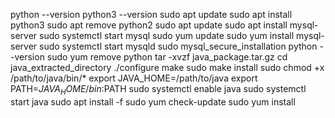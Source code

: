 python --version
python3 --version
sudo apt update
sudo apt install python3
sudo apt remove python2
sudo apt update
sudo apt install mysql-server
sudo systemctl start mysql
sudo yum update
sudo yum install mysql-server
sudo systemctl start mysqld
sudo mysql_secure_installation
python --version
sudo yum remove python
tar -xvzf java_package.tar.gz
cd java_extracted_directory
./configure
make
sudo make install
sudo chmod +x /path/to/java/bin/*
export JAVA_HOME=/path/to/java
export PATH=$JAVA_HOME/bin:$PATH
sudo systemctl enable java
sudo systemctl start java
sudo apt install -f
sudo yum check-update
sudo yum install <package>
